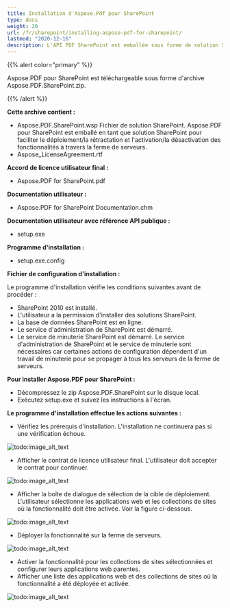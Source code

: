```yaml
---
title: Installation d'Aspose.Pdf pour SharePoint
type: docs
weight: 20
url: /fr/sharepoint/installing-aspose-pdf-for-sharepoint/
lastmod: "2020-12-16"
description: L'API PDF SharePoint est emballée sous forme de solution SharePoint pour simplifier le déploiement, la rétractation, l'activation et la désactivation dans la ferme de serveurs.
---
```


{{% alert color="primary" %}}

Aspose.PDF pour SharePoint est téléchargeable sous forme d'archive Aspose.PDF.SharePoint.zip.

{{% /alert %}}

**Cette archive contient :**

- Aspose.PDF.SharePoint.wsp
  Fichier de solution SharePoint. Aspose.PDF pour SharePoint est emballé en tant que solution SharePoint pour faciliter le déploiement/la rétractation et l'activation/la désactivation des fonctionnalités à travers la ferme de serveurs.
- Aspose_LicenseAgreement.rtf

**Accord de licence utilisateur final :**

- Aspose.PDF for SharePoint.pdf

**Documentation utilisateur :**

- Aspose.PDF for SharePoint Documentation.chm

**Documentation utilisateur avec référence API publique :**

- setup.exe

**Programme d'installation :**

- setup.exe.config

**Fichier de configuration d'installation :**


Le programme d'installation vérifie les conditions suivantes avant de procéder :

- SharePoint 2010 est installé.
- L'utilisateur a la permission d'installer des solutions SharePoint.
- La base de données SharePoint est en ligne.
- Le service d'administration de SharePoint est démarré.
- Le service de minuterie SharePoint est démarré. Le service d'administration de SharePoint et le service de minuterie sont nécessaires car certaines actions de configuration dépendent d'un travail de minuterie pour se propager à tous les serveurs de la ferme de serveurs.

**Pour installer Aspose.PDF pour SharePoint :**

- Décompressez le zip Aspose.PDF.SharePoint sur le disque local.
- Exécutez setup.exe et suivez les instructions à l'écran.

**Le programme d'installation effectue les actions suivantes :**

- Vérifiez les prérequis d'installation. L'installation ne continuera pas si une vérification échoue.

![todo:image_alt_text](installing-aspose-pdf-for-sharepoint_1.png)

- Afficher le contrat de licence utilisateur final. L'utilisateur doit accepter le contrat pour continuer.

![todo:image_alt_text](installing-aspose-pdf-for-sharepoint_2.png)

- Afficher la boîte de dialogue de sélection de la cible de déploiement.
 L'utilisateur sélectionne les applications web et les collections de sites où la fonctionnalité doit être activée. Voir la figure ci-dessous.

![todo:image_alt_text](installing-aspose-pdf-for-sharepoint_3.png)



- Déployer la fonctionnalité sur la ferme de serveurs.

![todo:image_alt_text](installing-aspose-pdf-for-sharepoint_4.png)



- Activer la fonctionnalité pour les collections de sites sélectionnées et configurer leurs applications web parentes.
- Afficher une liste des applications web et des collections de sites où la fonctionnalité a été déployée et activée.

![todo:image_alt_text](installing-aspose-pdf-for-sharepoint_5.png)